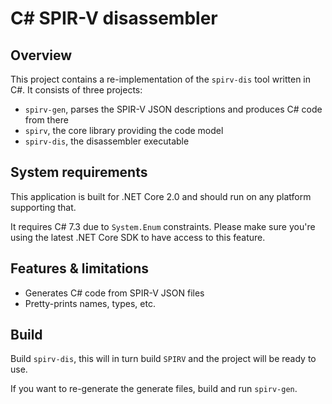 C# SPIR-V disassembler
======================

Overview
--------

This project contains a re-implementation of the ``spirv-dis`` tool written in C#. It consists of three projects:

* ``spirv-gen``, parses the SPIR-V JSON descriptions and produces C# code from there
* ``spirv``, the core library providing the code model
* ``spirv-dis``, the disassembler executable

System requirements
-------------------

This application is built for .NET Core 2.0 and should run on any platform supporting that.

It requires C# 7.3 due to `System.Enum` constraints. Please make sure you're using the latest .NET Core SDK to have access to this feature.

Features & limitations
----------------------

* Generates C# code from SPIR-V JSON files
* Pretty-prints names, types, etc.

Build
-----

Build `spirv-dis`, this will in turn build `SPIRV` and the project will be ready to use.

If you want to re-generate the generate files, build and run `spirv-gen`.